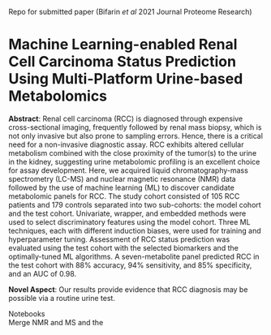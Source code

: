 Repo for submitted paper (Bifarin _et_ _al_ 2021 Journal Proteome Research)

# Machine Learning-enabled Renal Cell Carcinoma Status Prediction Using Multi-Platform Urine-based Metabolomics

**Abstract**: Renal cell carcinoma (RCC) is diagnosed through expensive cross-sectional imaging,
frequently followed by renal mass biopsy, which is not only invasive but also prone to
sampling errors. Hence, there is a critical need for a non-invasive diagnostic assay.
RCC exhibits altered cellular metabolism combined with the close proximity of the
tumor(s) to the urine in the kidney, suggesting urine metabolomic profiling is an
excellent choice for assay development. Here, we acquired liquid chromatography-mass
spectrometry (LC-MS) and nuclear magnetic resonance (NMR) data followed by the use
of machine learning (ML) to discover candidate metabolomic panels for RCC. The study
cohort consisted of 105 RCC patients and 179 controls separated into two sub-cohorts:
the model cohort and the test cohort. Univariate, wrapper, and embedded methods
were used to select discriminatory features using the model cohort. Three ML
techniques, each with different induction biases, were used for training and
hyperparameter tuning. Assessment of RCC status prediction was evaluated using the
test cohort with the selected biomarkers and the optimally-tuned ML algorithms. A
seven-metabolite panel predicted RCC in the test cohort with 88% accuracy, 94%
sensitivity, and 85% specificity, and an AUC of 0.98.

**Novel Aspect**: Our results provide evidence that RCC diagnosis may be possible via a routine urine test. 

Notebooks <br>
Merge NMR and MS and the 
